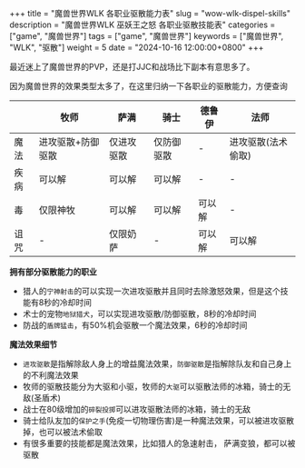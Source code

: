 +++
title = "魔兽世界WLK 各职业驱散能力表"
slug = "wow-wlk-dispel-skills"
description = "魔兽世界WLK 巫妖王之怒 各职业驱散技能表"
categories = ["game", "魔兽世界"]
tags = ["game", "魔兽世界"]
keywords = ["魔兽世界", "WLK", "驱散"]
weight = 5
date = "2024-10-16 12:00:00+0800"
+++

最近迷上了魔兽世界的PVP，还是打JJC和战场比下副本有意思多了。

因为魔兽世界的效果类型太多了，在这里归纳一下各职业的驱散能力，方便查询

|      | 牧师              | 萨满       | 骑士       | 德鲁伊 | 法师               |
| ---- | ----------------- | ---------- | ---------- | ------ | ------------------ |
| 魔法 | 进攻驱散+防御驱散 | 仅进攻驱散 | 仅防御驱散 | -      | 进攻驱散(法术偷取) | 
| 疾病 | 可以解            | 可以解     | 可以解     | -      | -                  | 
| 毒   | 仅限神牧          | 可以解     | 可以解     | 可以解 | -                  | 
| 诅咒 | -                 | 仅限奶萨   | -          | 可以解 | 可以解             | 

**拥有部分驱散能力的职业**
- 猎人的`宁神射击`的可以实现一次进攻驱散并且同时去除激怒效果，但是这个技能有8秒的冷却时间
- 术士的宠物`地狱猎犬`，可以实现进攻驱散/防御驱散，8秒的冷却时间
- 防战的`盾牌猛击`，有50%机会驱散一个魔法效果，6秒的冷却时间

**魔法效果细节**
- `进攻驱散`是指解除敌人身上的增益魔法效果，`防御驱散`是指解除队友和自己身上的不利魔法效果
- 牧师的驱散技能分为大驱和小驱，牧师的`大驱`可以驱散法师的冰箱，骑士的无敌(圣盾术)
- 战士在80级增加的`碎裂投掷`可以进攻驱散法师的冰箱，骑士的无敌
- 骑士给队友加的`保护之手`(免疫一切物理伤害)是一种魔法效果，可以被进攻驱散掉，也可以被法术偷取
- 有很多重要的技能都是魔法效果，比如猎人的急速射击， 萨满变狼，都可以被驱散




